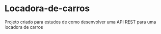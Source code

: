 # Locadora-de-carros
Projeto criado para estudos de como desenvolver uma API REST para uma locadora de carros

